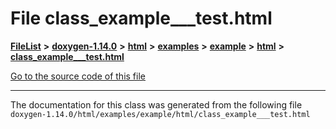 

# File class\_example\_\_\_test.html



[**FileList**](files.md) **>** [**doxygen-1.14.0**](dir_9d5bad020669189c90cda983471be5d0.md) **>** [**html**](dir_05d1fd8a7cdd04f638f8b23196de02e2.md) **>** [**examples**](dir_aa52e73a32d193037813a53dcfe817b6.md) **>** [**example**](dir_f967122ff4a9e60bb66f9132d49c42b1.md) **>** [**html**](dir_2df48ef1a7d9f8042cfea19bdbe50aea.md) **>** [**class\_example\_\_\_test.html**](class__example______test_8html.md)

[Go to the source code of this file](class__example______test_8html_source.md)





































































------------------------------
The documentation for this class was generated from the following file `doxygen-1.14.0/html/examples/example/html/class_example___test.html`

